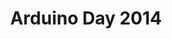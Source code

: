 ---
permalink: /arduinoday/
redirect_to: /eventos/arduinoday/Arduino-Day-2014/
title: Arduino Day 2014
excerpt: "Organização Arduino Day 2014"
layout: categorylist
category: cursoarduino
share: true
comments: true
ads:
  show: true 
feature:
 category: true
 index: true
coinbase:
 show: true
image:
 feature: arduino/Diagrama_Artistico_mega2-1500x1061.png
--- 